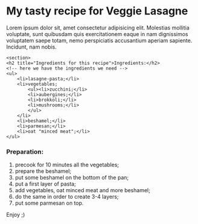 <!DOCTYPE html>
<html lang="en">
<head>
    <meta charset="UTF-8">
    <meta name="viewport" content="width=device-width, initial-scale=1.0">
    <title>Veggie Lasagne</title>
    <link rel="stylesheet" href="style.css">
</head>
<body>
    <h1>My tasty recipe for Veggie Lasagne</h1>
    <!-- following paragraphs explains why I love this recipe -->
    <p>Lorem ipsum dolor sit, amet consectetur adipisicing elit. Molestias mollitia voluptate, sunt quibusdam quis exercitationem eaque in nam dignissimos voluptatem saepe totam, nemo perspiciatis accusantium aperiam sapiente. Incidunt, nam nobis.</p>

    <section>
    <h2 title="Ingredients for this recipe">Ingredients:</h2>
    <!-- here we have the ingredients we need -->
    <ul>
        <li>lasagne-pasta;</li>
        <li>vegetables;
            <ul><li>zucchini;</li>
            <li>aubergines;</li>
            <li>brokkoli;</li>
            <li>mushrooms;</li>
            </ul>
        </li>
        <li>beshamel;</li>
        <li>parmesan;</li>
        <li>oat "minced meat";</li>
    </ul>
</section>

<section>
    <h3 title="Instructions for this recipe">Preparation:</h3>
    <!-- very important instructions -->
    <ol>
        <li>precook for 10 minutes all the vegetables;</li>
        <li>prepare the beshamel;</li>
        <li>put some beshamel on the bottom of the pan;</li>
        <li>put a first layer of pasta;</li>
        <li>add vegetables, oat minced meat and more beshamel;</li>
        <li>do the same in order to create 3-4 layers;</li>
        <li>put some parmesan on top.</li>
    </ol>
</section>

<footer>Enjoy ;) </footer>
    
</body>
</html>